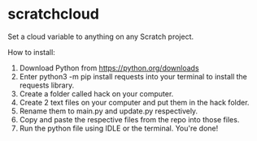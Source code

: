 # scratchcloud
Set a cloud variable to anything on any Scratch project.


How to install:

1. Download Python from https://python.org/downloads
2. Enter python3 -m pip install requests into your terminal to install the requests library.
3. Create a folder called hack on your computer.
4. Create 2 text files on your computer and put them in the hack folder.
5. Rename them to main.py and update.py respectively.
6. Copy and paste the respective files from the repo into those files.
7. Run the python file using IDLE or the terminal.
You're done!
